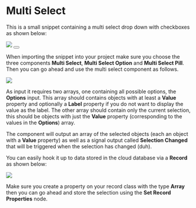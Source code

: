 # Multi Select

This is a small snippet containing a multi select drop down with checkboxes as shown below:

<div class="ndl-image-with-background">
    <img src="snippets/multi-select/multi-select.png">
    <button class="ndl-import-button" onClick='importIntoNoodl("/snippets/multi-select/multi-select-0-3.zip")'></button>
</div>

When importing the snippet into your project make sure you choose the three components **Multi Select**, **Multi Select Option** and **Multi Select Pill**. Then you can go ahead and use the multi select component as follows.

<div class="ndl-image">
    <img src="snippets/multi-select/multi-select-nodes.png">
</div>

As input it requires two arrays, one containing all possible options, the **Options** input. This array should contains objects with at least a **Value** property and optionally a **Label** property if you do not want to display the value as the label. The other array should contain only the current selection, this should be objects with just the **Value** property (corresponding to the values in the **Options**) array.

The component will output an array of the selected objects (each an object with a **Value** property) as well as a signal output called **Selection Changed** that will be triggered when the selection has changed (duh).

You can easily hook it up to data stored in the cloud database via a **Record** as shown below:

<div class="ndl-image">
    <img src="snippets/multi-select/multi-select-nodes-data.png">
</div>

Make sure you create a property on your record class with the type **Array** then you can go ahead and store the selection using the **Set Record Properties** node.
